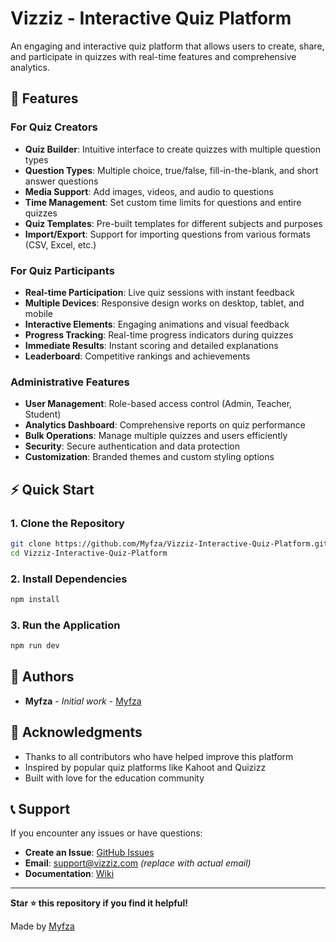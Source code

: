 # Vizziz - Interactive Quiz Platform

An engaging and interactive quiz platform that allows users to create, share, and participate in quizzes with real-time features and comprehensive analytics.

## 🌟 Features

### For Quiz Creators
- **Quiz Builder**: Intuitive interface to create quizzes with multiple question types
- **Question Types**: Multiple choice, true/false, fill-in-the-blank, and short answer questions
- **Media Support**: Add images, videos, and audio to questions
- **Time Management**: Set custom time limits for questions and entire quizzes
- **Quiz Templates**: Pre-built templates for different subjects and purposes
- **Import/Export**: Support for importing questions from various formats (CSV, Excel, etc.)

### For Quiz Participants
- **Real-time Participation**: Live quiz sessions with instant feedback
- **Multiple Devices**: Responsive design works on desktop, tablet, and mobile
- **Interactive Elements**: Engaging animations and visual feedback
- **Progress Tracking**: Real-time progress indicators during quizzes
- **Immediate Results**: Instant scoring and detailed explanations
- **Leaderboard**: Competitive rankings and achievements

### Administrative Features
- **User Management**: Role-based access control (Admin, Teacher, Student)
- **Analytics Dashboard**: Comprehensive reports on quiz performance
- **Bulk Operations**: Manage multiple quizzes and users efficiently
- **Security**: Secure authentication and data protection
- **Customization**: Branded themes and custom styling options

## ⚡ Quick Start

### 1. Clone the Repository
```bash
git clone https://github.com/Myfza/Vizziz-Interactive-Quiz-Platform.git
cd Vizziz-Interactive-Quiz-Platform
```

### 2. Install Dependencies

```bash
npm install
```

### 3. Run the Application

```bash
npm run dev
```


## 👥 Authors

- **Myfza** - *Initial work* - [Myfza](https://github.com/Myfza)

## 🙏 Acknowledgments

- Thanks to all contributors who have helped improve this platform
- Inspired by popular quiz platforms like Kahoot and Quizizz
- Built with love for the education community

## 📞 Support

If you encounter any issues or have questions:

- **Create an Issue**: [GitHub Issues](https://github.com/Myfza/Vizziz-Interactive-Quiz-Platform/issues)
- **Email**: support@vizziz.com *(replace with actual email)*
- **Documentation**: [Wiki](https://github.com/Myfza/Vizziz-Interactive-Quiz-Platform/wiki)

---

**Star ⭐ this repository if you find it helpful!**

Made by [Myfza](https://github.com/Myfza)
